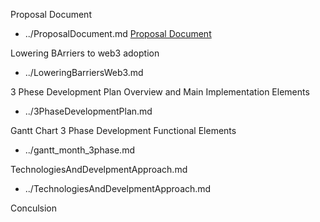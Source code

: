 Proposal Document
- ../ProposalDocument.md
[Proposal Document](./ProposalDocument.md)

Lowering BArriers to web3 adoption
- ../LoweringBarriersWeb3.md

3 Phese Development Plan Overview and Main Implementation Elements
- ../3PhaseDevelopmentPlan.md

Gantt Chart 3 Phase Development Functional Elements
- ../gantt_month_3phase.md 
 
TechnologiesAndDevelpmentApproach.md
- ../TechnologiesAndDevelpmentApproach.md

Conculsion

 
